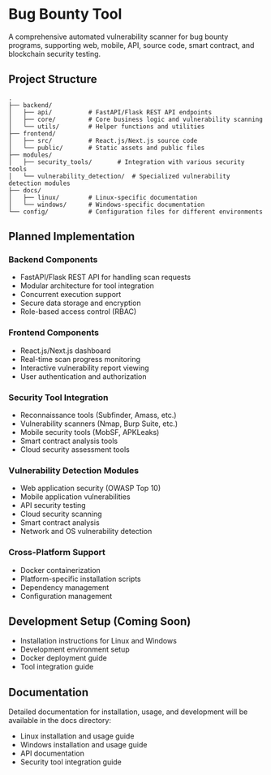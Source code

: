 # Bug Bounty Tool

A comprehensive automated vulnerability scanner for bug bounty programs, supporting web, mobile, API, source code, smart contract, and blockchain security testing.

## Project Structure

```
.
├── backend/
│   ├── api/          # FastAPI/Flask REST API endpoints
│   ├── core/         # Core business logic and vulnerability scanning
│   └── utils/        # Helper functions and utilities
├── frontend/
│   ├── src/          # React.js/Next.js source code
│   └── public/       # Static assets and public files
├── modules/
│   ├── security_tools/       # Integration with various security tools
│   └── vulnerability_detection/  # Specialized vulnerability detection modules
├── docs/
│   ├── linux/        # Linux-specific documentation
│   └── windows/      # Windows-specific documentation
└── config/           # Configuration files for different environments
```

## Planned Implementation

### Backend Components
- FastAPI/Flask REST API for handling scan requests
- Modular architecture for tool integration
- Concurrent execution support
- Secure data storage and encryption
- Role-based access control (RBAC)

### Frontend Components
- React.js/Next.js dashboard
- Real-time scan progress monitoring
- Interactive vulnerability report viewing
- User authentication and authorization

### Security Tool Integration
- Reconnaissance tools (Subfinder, Amass, etc.)
- Vulnerability scanners (Nmap, Burp Suite, etc.)
- Mobile security tools (MobSF, APKLeaks)
- Smart contract analysis tools
- Cloud security assessment tools

### Vulnerability Detection Modules
- Web application security (OWASP Top 10)
- Mobile application vulnerabilities
- API security testing
- Cloud security scanning
- Smart contract analysis
- Network and OS vulnerability detection

### Cross-Platform Support
- Docker containerization
- Platform-specific installation scripts
- Dependency management
- Configuration management

## Development Setup (Coming Soon)
- Installation instructions for Linux and Windows
- Development environment setup
- Docker deployment guide
- Tool integration guide

## Documentation
Detailed documentation for installation, usage, and development will be available in the docs directory:
- Linux installation and usage guide
- Windows installation and usage guide
- API documentation
- Security tool integration guide
